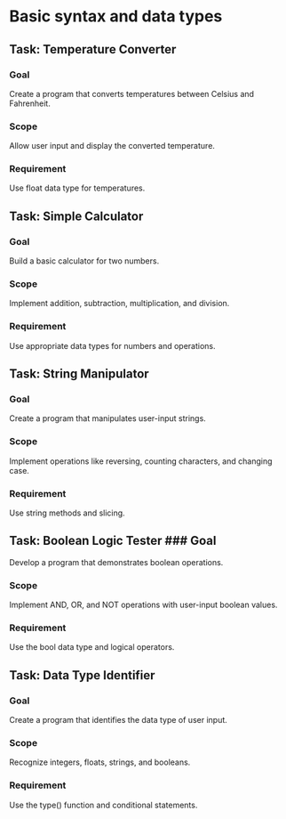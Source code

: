 # Basic syntax and data types
## Task: Temperature Converter 
### Goal
 Create a program that converts temperatures between Celsius and Fahrenheit. 
### Scope
 Allow user input and display the converted temperature. 
### Requirement
 Use float data type for temperatures.

## Task: Simple Calculator 
### Goal
 Build a basic calculator for two numbers. 
### Scope
 Implement addition, subtraction, multiplication, and division. 
### Requirement
 Use appropriate data types for numbers and operations.

## Task: String Manipulator 
### Goal
 Create a program that manipulates user-input strings. 
### Scope
 Implement operations like reversing, counting characters, and changing case. 
### Requirement
 Use string methods and slicing.

## Task: Boolean Logic Tester ### Goal
 Develop a program that demonstrates boolean operations. 
### Scope
 Implement AND, OR, and NOT operations with user-input boolean values. 
### Requirement
 Use the bool data type and logical operators.

## Task: Data Type Identifier 
### Goal
 Create a program that identifies the data type of user input. 
### Scope
 Recognize integers, floats, strings, and booleans. 
### Requirement
 Use the type() function and conditional statements.